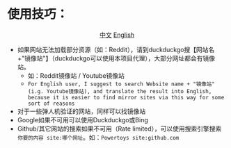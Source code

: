 # 使用技巧：

<div align="center">
  
[中文](https://github.com/1234567Yang/cf-proxy-ex/blob/main/usage_tips.md) 
[English](https://github-com.translate.goog/1234567Yang/cf-proxy-ex/blob/main/usage_tips.md?_x_tr_sl=zh-CN&_x_tr_tl=en&_x_tr_hl=zh-CN&_x_tr_pto=wapp)
</div>


* 如果网站无法加载部分资源（如：Reddit），请到duckduckgo搜【网站名+"镜像站"】（duckduckgo可以使用本项目代理），大部分网址都会有镜像站。
  * 如：Reddit镜像站 / Youtube镜像站
  * `For English user, I suggest to search Website name + "镜像站" (i.g. Youtube镜像站), and translate the result into English, because it is easier to find mirror sites via this way for some sort of reasons`
* 对于一些弹人机验证的网站，同样可以找镜像站
* Google如果不可用可以使用Duckduckgo或Bing
* Github/其它网站的搜索如果不可用（Rate limited），可以使用搜索引擎搜索`你要的内容 site:哪个网址`。如：`Powertoys site:github.com`
